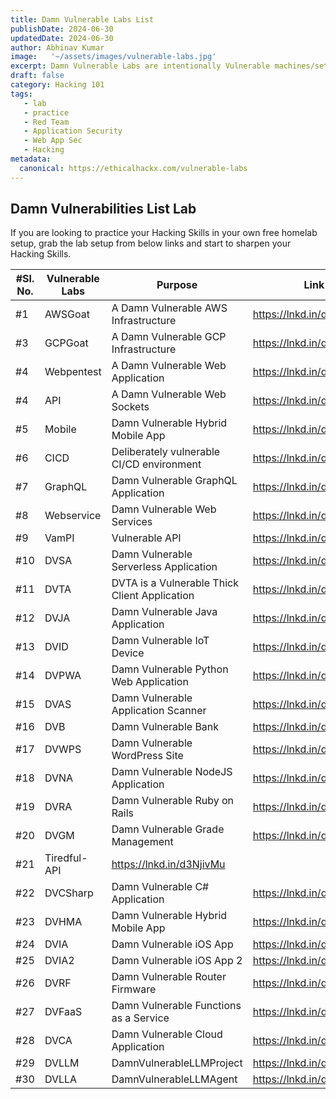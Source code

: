 ```yaml
---
title: Damn Vulnerable Labs List
publishDate: 2024-06-30
updatedDate: 2024-06-30
author: Abhinav Kumar
image:   '~/assets/images/vulnerable-labs.jpg'
excerpt: Damn Vulnerable Labs are intentionally Vulnerable machines/setup for you to exploit and learn .
draft: false
category: Hacking 101
tags: 
   - lab
   - practice
   - Red Team
   - Application Security
   - Web App Sec
   - Hacking
metadata:
  canonical: https://ethicalhackx.com/vulnerable-labs
---
```


## Damn Vulnerabilities List Lab

If you are looking to practice your Hacking Skills in your own free homelab setup, grab the lab setup from below links and start to sharpen your Hacking Skills.

| #Sl. No.| Vulnerable Labs|Purpose | Link |
|-|-|-|-|
| #1| AWSGoat|A Damn Vulnerable AWS Infrastructure | https://lnkd.in/dq2cYPG2
| #3| GCPGoat|A Damn Vulnerable GCP Infrastructure |https://lnkd.in/dni36zd2
| #4| Webpentest|A Damn Vulnerable Web Application |https://lnkd.in/dNJxX-Fe
| #4| API|A Damn Vulnerable Web Sockets | https://lnkd.in/dMbJgP5h
| #5| Mobile|Damn Vulnerable Hybrid Mobile App | https://lnkd.in/dSMZMuzZ
| #6| CICD|Deliberately vulnerable CI/CD environment| https://lnkd.in/dCxZb88q
| #7| GraphQL|Damn Vulnerable GraphQL Application | https://lnkd.in/d5V6P9HA
| #8| Webservice|Damn Vulnerable Web Services | https://lnkd.in/dAu8HAyd
| #9| VamPI|Vulnerable API | https://lnkd.in/dRPpBNjj
| #10| DVSA|Damn Vulnerable Serverless Application| https://lnkd.in/dnvdNcfq
| #11| DVTA|DVTA is a Vulnerable Thick Client Application | https://lnkd.in/dDhEDgdx
| #12| DVJA|Damn Vulnerable Java Application| https://lnkd.in/dqFyjYWP
| #13| DVID|Damn Vulnerable IoT Device | https://lnkd.in/dNV2RjUj
| #14| DVPWA|Damn Vulnerable Python Web Application | https://lnkd.in/diDvsz8u
| #15| DVAS|Damn Vulnerable Application Scanner | https://lnkd.in/dq_aC4pX
| #16| DVB|Damn Vulnerable Bank | https://lnkd.in/dyGWJzxD
| #17| DVWPS|Damn Vulnerable WordPress Site | https://lnkd.in/dkY-tXHe
| #18| DVNA|Damn Vulnerable NodeJS Application | https://lnkd.in/ds3JReM5
| #19| DVRA|Damn Vulnerable Ruby on Rails | https://lnkd.in/djQ_ehzi
| #20| DVGM|Damn Vulnerable Grade Management | https://lnkd.in/dAepn4K7
| #21| Tiredful-API | https://lnkd.in/d3NjivMu
| #22| DVCSharp|Damn Vulnerable C# Application | https://lnkd.in/d8cZxdnr
| #23| DVHMA|Damn Vulnerable Hybrid Mobile App | https://lnkd.in/dSMZMuzZ
| #24| DVIA|Damn Vulnerable iOS App | https://lnkd.in/dJqPp-d9
| #25| DVIA2|Damn Vulnerable iOS App 2 | https://lnkd.in/dhGUXurv
| #26| DVRF|Damn Vulnerable Router Firmware | https://lnkd.in/dUda_XsF
| #27| DVFaaS|Damn Vulnerable Functions as a Service | https://lnkd.in/drVpszwD
| #28| DVCA|Damn Vulnerable Cloud Application | https://lnkd.in/dPyKYKw4
| #29| DVLLM|DamnVulnerableLLMProject | https://lnkd.in/diYsJPxZ
| #30| DVLLA|DamnVulnerableLLMAgent | https://lnkd.in/drJekp2d